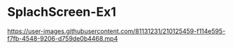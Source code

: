 # SplachScreen-Ex1


https://user-images.githubusercontent.com/81131231/210125459-f114e595-f7fb-4548-9206-d759de0b4468.mp4

